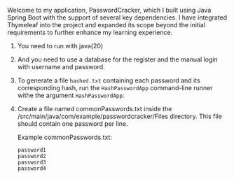 Welcome to my application, PasswordCracker, which I built using Java Spring Boot with the support of several key dependencies. I have integrated Thymeleaf into the project and expanded its scope beyond the initial requirements to further enhance my learning experience.

1. You need to run with java(20)

2. And you need to use a database for the register and the manual login with username and password.
 
3. To generate a file `hashed.txt` containing each password and its corresponding hash, run the `HashPasswordApp` command-line runner withe the argument `HashPasswordApp`:
 
4. Create a file named commonPasswords.txt inside the /src/main/java/com/example/passwordcracker/Files directory. This file should contain one password per line.

   
  
   Example commonPasswords.txt:

   ```
   password1
   password2
   password3
   password4
   ```
